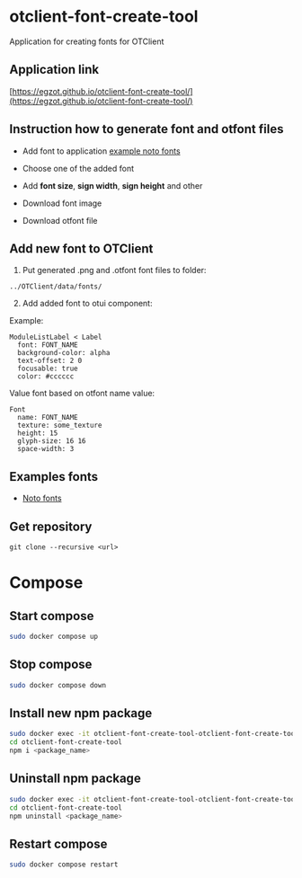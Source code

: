 # otclient-font-create-tool

Application for creating fonts for OTClient

## Application link

[https://egzot.github.io/otclient-font-create-tool/](https://egzot.github.io/otclient-font-create-tool/)

## Instruction how to generate font and otfont files

* Add font to application [example noto fonts](https://fonts.google.com/noto)

* Choose one of the added font

* Add **font size**, **sign width**, **sign height** and other

* Download font image

* Download otfont file

## Add new font to OTClient

1) Put generated .png and .otfont font files to folder:

```
../OTClient/data/fonts/
```

2) Add added font to otui component:

Example:

```
ModuleListLabel < Label
  font: FONT_NAME
  background-color: alpha
  text-offset: 2 0
  focusable: true
  color: #cccccc
```

Value font based on otfont name value:

```
Font
  name: FONT_NAME
  texture: some_texture
  height: 15
  glyph-size: 16 16
  space-width: 3
```

## Examples fonts

* [Noto fonts](https://fonts.google.com/noto)

## Get repository

```
git clone --recursive <url>
```

# Compose

## Start compose

```sh
sudo docker compose up
```

## Stop compose

```sh
sudo docker compose down
```

## Install new npm package

```sh
sudo docker exec -it otclient-font-create-tool-otclient-font-create-tool-1 bash
cd otclient-font-create-tool
npm i <package_name>
```

## Uninstall npm package

```sh
sudo docker exec -it otclient-font-create-tool-otclient-font-create-tool-1 bash
cd otclient-font-create-tool
npm uninstall <package_name>
```

## Restart compose

```sh
sudo docker compose restart
```
